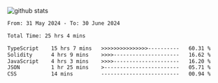 
![github stats](https://github-readme-stats.vercel.app/api?username=realmahd1&show_icons=true&theme=codeSTACKr&hide_rank=true&count_private=true)

<!--START_SECTION:waka-->

```txt
From: 31 May 2024 - To: 30 June 2024

Total Time: 25 hrs 4 mins

TypeScript    15 hrs 7 mins   >>>>>>>>>>>>>>>----------   60.31 %
Solidity      4 hrs 9 mins    >>>>---------------------   16.62 %
JavaScript    4 hrs 3 mins    >>>>---------------------   16.20 %
JSON          1 hr 25 mins    >------------------------   05.71 %
CSS           14 mins         -------------------------   00.94 %
```

<!--END_SECTION:waka-->
